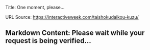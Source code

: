 Title: One moment, please...

URL Source: https://interactiveweek.com/taishokudaikou-kuzu/

Markdown Content:
Please wait while your request is being verified...
---------------------------------------------------
